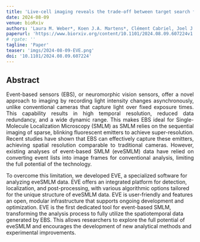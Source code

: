 ```yaml
---
title: 'Live-cell imaging reveals the trade-off between target search flexibility and efficiency for Cas9 and Cas12a'
date: 2024-08-09
venue: bioRxiv
authors: 'Laura M. Weber*, Koen J.A. Martens*, Clément Cabriel, Joel J. Gates, Manon Albecq, Fredrik Vermeulen, Katarina Hein, Ignacio Izeddin, Ulrike Endesfelder'
paperurl: 'https://www.biorxiv.org/content/10.1101/2024.08.09.607224v1.abstract'
# rgate: ''
tagline: 'Paper'
teaser: 'imgs/2024-08-09-EVE.png'
doi: '10.1101/2024.08.09.607224'
---
```


<h2> Abstract </h2>
<p align= "justify">
Event-based sensors (EBS), or neuromorphic vision sensors, offer a novel approach to imaging by recording light intensity changes asynchronously, unlike conventional cameras that capture light over fixed exposure times. This capability results in high temporal resolution, reduced data redundancy, and a wide dynamic range. This makes EBS ideal for Single-Molecule Localization Microscopy (SMLM) as SMLM relies on the sequential imaging of sparse, blinking fluorescent emitters to achieve super-resolution. Recent studies have shown that EBS can effectively capture these emitters, achieving spatial resolution comparable to traditional cameras. However, existing analyses of event-based SMLM (eveSMLM) data have relied on converting event lists into image frames for conventional analysis, limiting the full potential of the technology.

To overcome this limitation, we developed EVE, a specialized software for analyzing eveSMLM data. EVE offers an integrated platform for detection, localization, and post-processing, with various algorithmic options tailored for the unique structure of eveSMLM data. EVE is user-friendly and features an open, modular infrastructure that supports ongoing development and optimization. EVE is the first dedicated tool for event-based SMLM, transforming the analysis process to fully utilize the spatiotemporal data generated by EBS. This allows researchers to explore the full potential of eveSMLM and encourages the development of new analytical methods and experimental improvements.